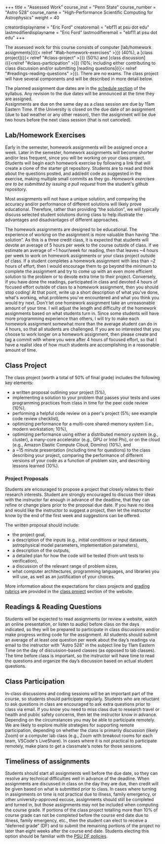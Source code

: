 +++
title = "Assessed Work"
course_inst = "Penn State"
course_number = "Astro 528"
course_name = "High-Performance Scientific Computing for Astrophysics"
weight = 40

creatordisplayname = "Eric Ford"
creatoremail = "ebf11 at psu dot edu"
lastmodifierdisplayname = "Eric Ford"
lastmodifieremail = "ebf11 at psu dot edu"
+++

The assessed work for this course consists of computer [lab/homework assignments]({{< relref "#lab-homework-exercises" >}}) (40%),  a [class project]({{< relref "#class-project" >}}) (50%) and [class discussion]({{<relref "#class-participation" >}}) (10%; including either contributing to class discussion and/or submitting [reading questions]({{< relref "#readings-reading-questions" >}}).  There are no exams.  The class project will have several components and will be described in more detail below.

The planned assignment due dates are in the [schedule section](/lessons) of the syllabus.  Any revision to the due dates will be announced at the time they are assigned.  
Assignments are due on the same day as a class session are due by 11am Eastern Time.
If the University is closed on the due date of an assignment (due to bad weather or any other reason), then the assignment will be due two hours before the next class session (that is not canceled).


## Lab/Homework Exercises
Early in the semester, homework assignments will be assigned once a week.  Later in the semester, homework assignments will become shorter and/or less frequent, since you will be working on your class project.  Students will begin each homework exercise by following a link that will create a clone of the starter git repository.  Students are to read and think about the questions posted, and add/edit code as suggested in the exercise, making multiple small commits as they go.   _Homework exercises are to be submitted by issuing a pull request_ from the student's github repository.

Most assignments will not have a unique solution, and comparing the accuracy and/or performance of different solutions will likely prove educational.  Therefore, rather than providing “the solution”, we will typically discuss selected student solutions during class to help illustrate the advantages and disadvantages of different approaches.

The homework assignments are designed to be educational.  The experience of working on the assignment is more valuable than having “the solution”.  As this is a three credit class, it is expected that students will devote an average of 5 hours per week to the course outside of class.  If we estimate an average of ~1 hour/week for reading, then that leaves ~4 hours per week to work on homework assignments or your class project outside of class.  If a student completes a homework assignment with less than ~2 hours of effort, then I would encourage them to go beyond the minimum to complete the assignment and try to come up with an even more efficient solution to the problem or to devote extra time to their project.  Conversely, if you have done the readings, participated in class and devoted 4 hours of focused effort outside of class to a homework assignment, then you should stop coding!  At that point, write up a short description of what you've done, what's working, what problems you've encountered and what you think you would try next.  Don't let one homework assignment take an unreasonable amount of your time.  I will adjust the length and difficulty of the homework assignments based on what students turn in.  Since some students will have more programming experience than others, I will try to make each homework assignment somewhat more than the average student can do in 4 hours, so that all students are challenged.  If you are so interested that you choose to work longer on a homework assignment, then please create and tag a commit with where you were after 4 hours of focused effort, so that I have a realist idea of how much students are accomplishing in a reasonable amount of time.

## Class Project
The class project (worth a total of 50% of final grade) includes the following key elements:

- a written proposal outlining your project (5%),
- implementing a solution to your problem that passes your tests and uses programming practices from class in time for the peer code review (10%),
- performing a helpful code review on a peer's project (5%; see example code review checklist),
- optimizing performance for a multi-core shared-memory system (i.e., modern workstation; 10%),
- optimizing performance using either a distributed memory system (e.g., cluster), a many-core accelerator (e.g., GPU or Intel Phi), or on the cloud (e.g., Amazon Elastic Compute Cloud, Domino) (10%), and
- a ~15 minute presentation (including time for questions) to the class describing your project, comparing the performance of different versions of your code as a function of problem size, and describing lessons learned (10%).

### Project Proposals
Students are encouraged to propose a project that closely relates to their research interests.  Student are strongly encouraged to discuss their ideas with the instructor far enough in advance of the deadline, that they can refine or change plans prior to the proposal due date.  If you have no idea and would like the instructor to suggest a project, then let the instructor know by the end of the first week and suggestions can be offered.

The written proposal should include:

- the project goal,
- a description of the inputs (e.g., initial conditions or input datasets, astrophysical model parameters, implementation parameters),
- a description of the outputs,
- a detailed plan for how the code will be tested (from unit tests to verification),
- a discussion of the relevant range of problem sizes,
- what computer architectures, programming languages, and libraries you will use, as well as an justification of your choices.

More information about the expectations for class projects and [grading rubrics](../project/rubrics) are provided in the [class project](../project) section of the website.


## Readings & Reading Questions
Students will be expected to read assignments (or review a website, watch an online presentation, or listen to audio) before class on the days indicated, so they will be prepared to participate in class discussions and/or make progress writing code for the assignment.
All students should submit an average of at least one question per week about the day’s readings via email to the instructor with "Astro 528" in the subject line by 11am Eastern Time on the day of discussion-based classes (as opposed to lab classes).  The time before class is important, so the instructor will have time to read the questions and organize the day’s discussion based on actual student questions.  

## Class Participation
In-class discussions and coding sessions will be an important part of the course, so students should participate regularly.  Students who are reluctant to ask questions in class are encouraged to ask extra questions prior to class via email.  If you know you need to miss class due to research travel or health and public safety concerns, then let the instructor know in advance.  Depending on the circumstances you may be able to participate remotely.  We are likely to explore multile strategies for supporting remote participation, depending on whether the class is primarily discussion (likely Zoom) or a computer lab class (e.g., Zoom with breakout rooms for each team, VSCode's LiveShare).  In cases where it is not practical to participate remotely, make plans to get a classmate's notes for those sessions.

## Timeliness of assignments
Students should start all assignments well before the due date, so they can resolve any technical difficulties well in advance of the deadline.  When assignments are discussed in class on the day they are due, then credit will be given based on what is submitted prior to class.  In cases where turning in assignments on time is not practical due to illness, family emergency, or other university-approved excuse, assignments should still be completed and turned in, but those assignments may not be included when computing the course grade.  If portions of the class project totalling more than 10% of course grade can not be completed before the course end date due to illness, family emergency, etc., then the student can elect to receive a “deferred grade” (DF) and to submit the remaining portions of the project no later than eight weeks after the course end date.  Students electing this option should be familiar with the [PSU DF policies](https://www.registrar.psu.edu/grades/deferred.cfm).

